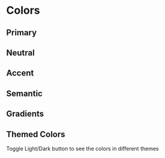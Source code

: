 # Colors

## Primary

<ColorGroup>
  <Color name="feet-in-the-water" />
  <Color name="coastal-shore" />
  <Color name="swimm-blue" />
  <Color name="quick-dive" />
  <Color name="deep-sea" />
</ColorGroup>

## Neutral

<ColorGroup>
  <Color name="clear-white" />
  <Color name="wash-me" />
  <Color name="pearl-river" />
  <Color name="harbor-gray" />
  <Color name="fifty-shades" />
  <Color name="fifty-shades-500" />
  <Color name="high-tide" />
  <Color name="high-tide-500" />
  <Color name="gravel-rocks" />
  <Color name="sea-anchor" />
  <Color name="dark-charcoal" />
</ColorGroup>

## Accent

<ColorGroup>
  <Color name="safe-zone" />
  <Color name="high-violet" />
  <Color name="wave-jammer" />
  <Color name="wild-ultra" />
  <Color name="fake-caffe-sheva" />
  <Color name="fake-caffe-sheva-500" />
</ColorGroup>

## Semantic

<ColorGroup>
  <Color name="success-green" />
  <Color name="success-green-100" />
  <Color name="success-green-300" />
  <Color name="success-green-500" />
  <Color name="success-green-700" />
  <Color name="success-green-900" />
  <Color name="warning-yellow" />
  <Color name="warning-yellow-100" />
  <Color name="warning-yellow-300" />
  <Color name="warning-yellow-500" />
  <Color name="warning-yellow-700" />
  <Color name="warning-yellow-900" />
  <Color name="oh-no-red" />
  <Color name="oh-no-red-100" />
  <Color name="oh-no-red-300" />
  <Color name="oh-no-red-500" />
  <Color name="oh-no-red-700" />
  <Color name="oh-no-red-900" />
</ColorGroup>

## Gradients

<ColorGroup>
  <Color name="gradient-from" />
  <Color name="gradient-middle" />
  <Color name="gradient-to" />
  <Color name="gradient" />
</ColorGroup>


## Themed Colors

Toggle Light/Dark button to see the colors in different themes

<ColorGroup>
  <Color name="color-bg" />
  <Color name="color-surface" />
  <Color name="color-hover" />
  <Color name="color-selected" />
  <Color name="color-invert" />

  <Color name="color-brand" />
  <Color name="color-brand-hover" />
  <Color name="color-disable" />
  <Color name="color-error" />
  <Color name="color-success" />
  <Color name="color-warning" />
  <Color name="color-autosync" />
  <Color name="color-info" />
  <Color name="color-label-tag" />
  <Color name="text-color-on-light" />
  
  <Color name="text-color-primary" />
  <Color name="text-color-secondary" />
  <Color name="text-color-link" />
  <Color name="text-color-on-primary" />
  <Color name="text-color-invert" />
  <Color name="text-color-disable" />
  <Color name="text-color-accent" />
  <Color name="text-color-on-error" />
  <Color name="text-color-on-success" />
  <Color name="text-color-on-warning" />

  <Color name="border-color-primary" />
  <Color name="border-color-input" />
  <Color name="border-color-focus" />
  <Color name="border-color-error" />
  <Color name="border-color-subtle" />

  <Color name="color-decorative-1" />
  <Color name="color-decorative-2" />
  <Color name="color-decorative-3" />
  <Color name="color-decorative-4" />
  <Color name="color-decorative-5" />
  <Color name="color-decorative-6" />

  <Color name="color-code-error-sandwich" />
  <Color name="color-code-error-meat" />
  <Color name="color-code-autosync-sandwich" />
  <Color name="color-code-autosync-meat" />

</ColorGroup>